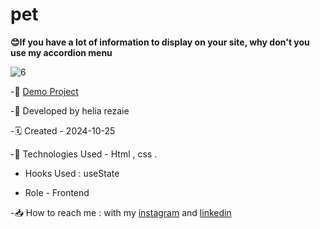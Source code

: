 # pet
**😊If you have a lot of information to display on your site, why don't you use my accordion menu**

![6](https://github.com/user-attachments/assets/27eab9eb-bbf0-4fbe-992a-531a28302b82)



-🔗 [Demo Project](https://helia-rz79.github.io/pet/)

-🙍 Developed by helia rezaie

-🗓️ Created - 2024-10-25

-📱 Technologies Used - Html , css .

- Hooks Used : useState 

- Role - Frontend

-📥 How to reach me : with my [instagram](https://www.instagram.com/helia.r-web) and [linkedin](https://www.linkedin.com/in/helia-rezaie-web)
